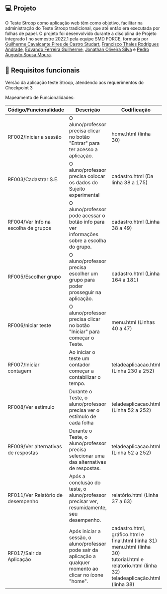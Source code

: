 ## :computer: Projeto

O Teste Stroop como aplicação web têm como objetivo, facilitar na administração do Teste Stroop tradicional, que até então era executada por folhas de papel. O projeto foi desenvolvido durante a disciplina de Projeto Integrado I no semestre 2022.1 pela equipe SMD FORCE, formada por <a href="#">Guilherme Cavalcante Pires de Castro Studart</a>, <a href="#">Francisco Thales Rodrigues Andrade</a>, <a href="#">Edvando Ferreira Guilherme</a>, <a href="#">Jonathan Oliveira Silva</a> e <a href="#">Pedro Augusto Sousa Moura</a>.


## :pushpin: Requisitos funcionais
Versão da aplicação teste Stroop, atendendo aos requerimentos do Checkpoint 3



Mapeamento de Funcionalidades:

| Código/Funcionalidade | Descrição | Codificação |
| --------------------- | --------- | ----------- |
| RF002/Iniciar a sessão| O aluno/professor precisa clicar no botão "Entrar" para ter acesso a aplicação. | home.html (linha 30) |
| RF003/Cadastrar S.E.  | O aluno/professor precisa colocar os dados do Sujeito experimental | cadastro.html (Da linha 38 a 175) |   
| RF004/Ver Info na escolha de grupos | O aluno/professor pode acessar o botão info para ver informações sobre a escolha do grupo. | cadastro.html (Linha 38  a 49) |  
| RF005/Escolher grupo | O aluno/professor precisa escolher um grupo para poder prosseguir na aplicação. | cadastro.html (Linha 164 a 181)  |
| RF006/niciar teste | O aluno/professor precisa clicar no botão "Iniciar" para começar o Teste. | menu.html (Linhas 40 a 47) |
| RF007/Iniciar contagem | Ao iniciar o teste um contador começar a contabilizar o tempo.  | teladeaplicacao.html (Linha 230 a 252) |
| RF008/Ver estímulo | Durante o Teste, o aluno/professor precisa ver o estímulo de cada folha | teladeaplicacao.html (Linha 52 a 252) |
| RF009/Ver alternativas de respostas | Durante o Teste, o aluno/professor precisa selecionar uma das alternativas de respostas. | teladeaplicacao.html (Linha 52 a 252)|
| RF011/Ver Relatório de desempenho | Após a conclusão do teste, o aluno/professor precisar ver, resumidamente, seu desempenho. | relatório.html (Linha 37 a 63)
| RF017/Sair da Aplicação | Após iniciar a sessão, o aluno/professor pode sair da aplicação a qualquer momento ao clicar no ícone "home". | cadastro.html, gráfico.html e final.html (linha 31) <br> menu.html (linha 30) <br> tutorial.html e relatorio.html (linha 32) <br> teladeaplicação.html (linha 38) <br>  
